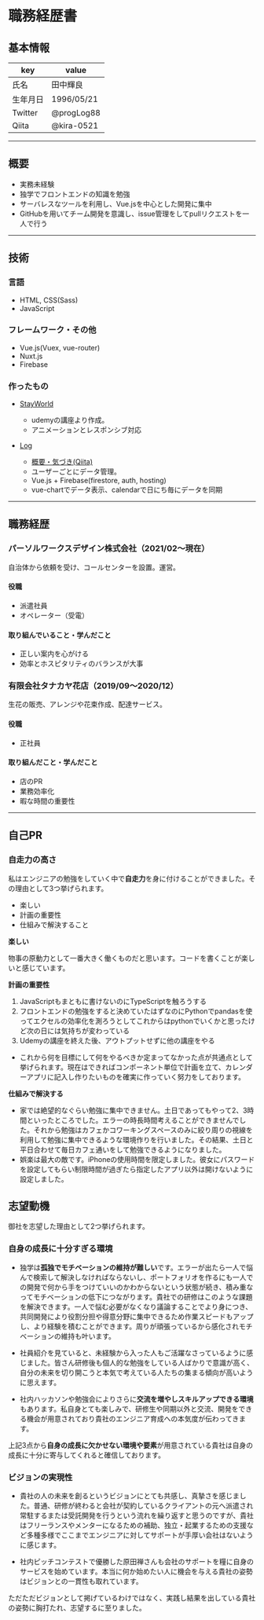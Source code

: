 # 職務経歴書

## 基本情報

|key|value|
|---|---|
|氏名|田中輝良|
|生年月日|1996/05/21|
|Twitter|@progLog88|
|Qiita|@kira-0521|

---

## 概要

- 実務未経験
- 独学でフロントエンドの知識を勉強
- サーバレスなツールを利用し、Vue.jsを中心とした開発に集中
- GitHubを用いてチーム開発を意識し、issue管理をしてpullリクエストを一人で行う

---

## 技術

### 言語

- HTML, CSS(Sass)
- JavaScript

### フレームワーク・その他

- Vue.js(Vuex, vue-router)
- Nuxt.js
- Firebase


### 作ったもの

- [StayWorld](https://brave-cori-566453.netlify.app/)
  - udemyの講座より作成。
  - アニメーションとレスポンシブ対応

- [Log](https://portfolio-studyapp.web.app/)
  - [概要・気づき(Qiita)](https://qiita.com/kira-0521/items/4388c979846fb99c2ea8)
  - ユーザーごとにデータ管理。
  - Vue.js + Firebase(firestore, auth, hosting)
  - vue-chartでデータ表示、calendarで日にち毎にデータを同期

---
## 職務経歴

### パーソルワークスデザイン株式会社（2021/02〜現在）

自治体から依頼を受け、コールセンターを設置。運営。

#### 役職

- 派遣社員
- オペレーター（受電）

#### 取り組んでいること・学んだこと

- 正しい案内を心がける
- 効率とホスピタリティのバランスが大事

### 有限会社タナカヤ花店（2019/09〜2020/12）

生花の販売、アレンジや花束作成、配達サービス。
#### 役職

- 正社員

#### 取り組んだこと・学んだこと

- 店のPR
- 業務効率化
- 暇な時間の重要性

---
## 自己PR

  ### 自走力の高さ

私はエンジニアの勉強をしていく中で**自走力**を身に付けることができました。その理由として3つ挙げられます。

- 楽しい
- 計画の重要性
- 仕組みで解決すること

**楽しい**

  物事の原動力として一番大きく働くものだと思います。コードを書くことが楽しいと感じています。

**計画の重要性**

   1. JavaScriptもまともに書けないのにTypeScriptを触ろうする
   2. フロントエンドの勉強をすると決めていたはずなのにPythonでpandasを使ってエクセルの効率化を測ろうとしてこれからはpythonでいくかと思ったけど次の日には気持ちが変わっている
   3. Udemyの講座を終えた後、アウトプットせずに他の講座をやる

- これから何を目標にして何をやるべきか定まってなかった点が共通点として挙げられます。現在はできればコンポーネント単位で計画を立て、カレンダーアプリに記入し作りたいものを確実に作っていく努力をしております。

**仕組みで解決する**

- 家では絶望的なぐらい勉強に集中できません。土日であってもやって2、3時間といったところでした。エラーの時長時間考えることができませんでした。それから勉強はカフェかコワーキングスペースのみに絞り周りの視線を利用して勉強に集中できるような環境作りを行いました。その結果、土日と平日合わせて毎日カフェ通いをして勉強できるようになりました。
- 娯楽は最大の敵です。iPhoneの使用時間を限定しました。彼女にパスワードを設定してもらい制限時間が過ぎたら指定したアプリ以外は開けないように設定しました。

## 志望動機

御社を志望した理由として2つ挙げられます。

### 自身の成長に十分すぎる環境

  * 独学は**孤独でモチベーションの維持が難しい**です。エラーが出たら一人で悩んで検索して解決しなければならないし、ポートフォリオを作るにも一人での開発で何から手をつけていいのかわからないという状態が続き、積み重なってモチベーションの低下につながります。貴社での研修はこのような課題を解決できます。一人で悩む必要がなくなり議論することでより身につき、共同開発により役割分担や得意分野に集中できるため作業スピードもアップし、より経験を積むことができます。周りが頑張っているから感化されモチベーションの維持も叶います。

  * 社員紹介を見ていると、未経験から入った人もご活躍なさっているように感じました。皆さん研修後も個人的な勉強をしている人ばかりで意識が高く、自分の未来を切り開こうと本気で考えている人たちの集まる傾向が高いように思えます。
  
  * 社内ハッカソンや勉強会によりさらに**交流を増やしスキルアップできる環境**もあります。私自身とても楽しみで、研修生や同期以外と交流、開発をできる機会が用意されており貴社のエンジニア育成への本気度が伝わってきます。

  上記3点から**自身の成長に欠かせない環境や要素**が用意されている貴社は自身の成長に十分に寄与してくれると確信しております。
### ビジョンの実現性

* 貴社の人の未来を創るというビジョンにとても共感し、真摯さを感じました。普通、研修が終わると会社が契約しているクライアントの元へ派遣され常駐するまたは受託開発を行うという流れを繰り返すと思うのですが、貴社はフリーランスやメンターになるための補助、独立・起業するための支援など多種多様でここまでエンジニアに対してサポートが手厚い会社はないように感じます。

* 社内ピッチコンテストで優勝した原田禅さんも会社のサポートを糧に自身のサービスを始めています。本当に何か始めたい人に機会を与える貴社の姿勢はビジョンとの一貫性も取れています。

ただただビジョンとして掲げているわけではなく、実践し結果を出している貴社の姿勢に胸打たれ、志望するに至りました。
